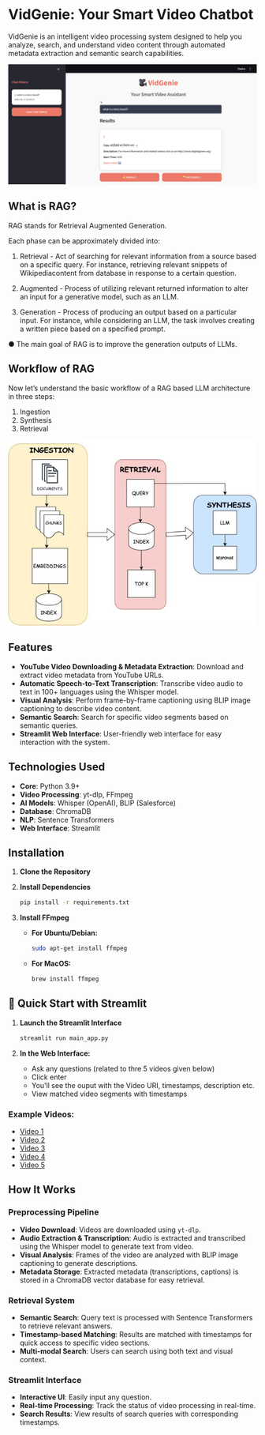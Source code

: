 # VidGenie: Your Smart Video Chatbot

VidGenie is an intelligent video processing system designed to help you analyze, search, and understand video content through automated metadata extraction and semantic search capabilities. 

![🎥VidGenie](app.png)

## What is RAG?

RAG stands for Retrieval Augmented Generation.

Each phase can be approximately divided into: 

  1. Retrieval - Act of searching for relevant information from a source based on a specific query. For instance, retrieving relevant snippets of Wikipediacontent from            database in response to a certain question.
        
  2. Augmented - Process of utilizing relevant returned information to alter an input for a generative model, such as an LLM.
        
  3. Generation - Process of producing an output based on a particular input. For instance, while considering an LLM, the task involves creating a written piece based            on a specified prompt.
  

● The main goal of RAG is to improve the generation outputs of LLMs.



## Workflow of RAG

Now let’s understand the basic workflow of a RAG based LLM architecture in three steps:

1. Ingestion
2. Synthesis
3. Retrieval

<img src="https://github.com/Ananya0104/Basic-RAG-Implementation/blob/main/rag.jpeg">

## Features
- **YouTube Video Downloading & Metadata Extraction**: Download and extract video metadata from YouTube URLs.
- **Automatic Speech-to-Text Transcription**: Transcribe video audio to text in 100+ languages using the Whisper model.
- **Visual Analysis**: Perform frame-by-frame captioning using BLIP image captioning to describe video content.
- **Semantic Search**: Search for specific video segments based on semantic queries.
- **Streamlit Web Interface**: User-friendly web interface for easy interaction with the system.

## Technologies Used
- **Core**: Python 3.9+
- **Video Processing**: yt-dlp, FFmpeg
- **AI Models**: Whisper (OpenAI), BLIP (Salesforce)
- **Database**: ChromaDB
- **NLP**: Sentence Transformers
- **Web Interface**: Streamlit

## Installation

1. **Clone the Repository**

2. **Install Dependencies**
    ```bash
    pip install -r requirements.txt
    ```

3. **Install FFmpeg**
    - **For Ubuntu/Debian:**
        ```bash
        sudo apt-get install ffmpeg
        ```
    - **For MacOS:**
        ```bash
        brew install ffmpeg
        ```

## 🚀 Quick Start with Streamlit

1. **Launch the Streamlit Interface**
    ```bash
    streamlit run main_app.py
    ```

2. **In the Web Interface:**
    - Ask any questions (related to thre 5 videos given below)
    - Click enter
    - You'll see the ouput with the Video URI, timestamps, description etc.
    - View matched video segments with timestamps

### Example Videos:
- [Video 1](https://www.youtube.com/watch?v=ftDsSB3F5kg)
- [Video 2](https://www.youtube.com/watch?v=kKFrbhZGNNI)
- [Video 3](https://www.youtube.com/watch?v=6qUxwZcTXHY)
- [Video 4](https://www.youtube.com/watch?v=MspNdsh0QcM)
- [Video 5](https://www.youtube.com/watch?v=Kf57KGwKa0w)


## How It Works

### Preprocessing Pipeline
- **Video Download**: Videos are downloaded using `yt-dlp`.
- **Audio Extraction & Transcription**: Audio is extracted and transcribed using the Whisper model to generate text from video.
- **Visual Analysis**: Frames of the video are analyzed with BLIP image captioning to generate descriptions.
- **Metadata Storage**: Extracted metadata (transcriptions, captions) is stored in a ChromaDB vector database for easy retrieval.

### Retrieval System
- **Semantic Search**: Query text is processed with Sentence Transformers to retrieve relevant answers.
- **Timestamp-based Matching**: Results are matched with timestamps for quick access to specific video sections.
- **Multi-modal Search**: Users can search using both text and visual context.

### Streamlit Interface
- **Interactive UI**: Easily input any question.
- **Real-time Processing**: Track the status of video processing in real-time.
- **Search Results**: View results of search queries with corresponding timestamps. 

